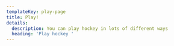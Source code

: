 ```yaml
---
templateKey: play-page
title: Play!
details:
  description: You can play hockey in lots of different ways
  heading: 'Play hockey '
---
```


